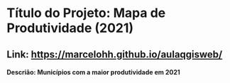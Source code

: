 # Título do Projeto: Mapa de Produtividade (2021)
## Link: https://marcelohh.github.io/aulaqgisweb/

#### Descrião: Municípios com a maior produtividade em 2021
